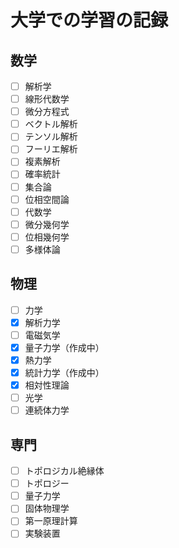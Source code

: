 # 大学での学習の記録

## 数学

- [ ] 解析学
- [ ] 線形代数学
- [ ] 微分方程式
- [ ] ベクトル解析
- [ ] テンソル解析
- [ ] フーリエ解析
- [ ] 複素解析
- [ ] 確率統計
- [ ] 集合論
- [ ] 位相空間論
- [ ] 代数学
- [ ] 微分幾何学
- [ ] 位相幾何学
- [ ] 多様体論

## 物理

- [ ] 力学
- [x] 解析力学
- [ ] 電磁気学
- [x] 量子力学（作成中）
- [x] 熱力学
- [x] 統計力学（作成中）
- [x] 相対性理論
- [ ] 光学
- [ ] 連続体力学

## 専門

- [ ] トポロジカル絶縁体
- [ ] トポロジー
- [ ] 量子力学
- [ ] 固体物理学
- [ ] 第一原理計算
- [ ] 実験装置
